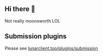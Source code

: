## Hi there 👋

Not really moonsworth LOL

## Submission plugins

Please see [lunarclient.top/plugins/submission](https://www.lunarclient.top/plugins/submission)
